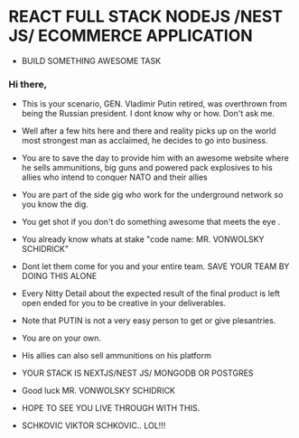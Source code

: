 # REACT FULL STACK NODEJS /NEST JS/ ECOMMERCE APPLICATION

- BUILD SOMETHING AWESOME TASK

### Hi there,
- This is your scenario, GEN. Vladimir Putin retired, was overthrown from being the Russian president. I dont know why or how. Don't ask me.
- Well after a few hits here and there and reality picks up on the world most strongest man as acclaimed, he decides to go into business.
- You are to save the day to provide him with an awesome website where he sells ammunitions, big guns and powered pack explosives to his allies who intend to conquer NATO and their allies
- You are part of the side gig who work for the underground network so you know the dig.
- You get shot if you don't do something awesome that meets the eye .
- You already know whats at stake "code name: MR. VONWOLSKY SCHIDRICK"
- Dont let them come for you and your entire team. SAVE YOUR TEAM BY DOING THIS ALONE
- Every Nitty Detail about the expected result of the final product is left open ended for you to be creative in your deliverables.
- Note that PUTIN is not a very easy person to get or give plesantries.
- You are on your own.
- His allies can also sell ammunitions on his platform

- YOUR STACK IS NEXTJS/NEST JS/ MONGODB OR POSTGRES

- Good luck  MR. VONWOLSKY SCHIDRICK
- HOPE TO SEE YOU LIVE THROUGH WITH THIS.

- SCHKOVIC VIKTOR SCHKOVIC..  LOL!!!